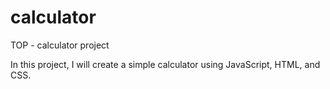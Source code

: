 # calculator
TOP - calculator project

In this project, I will create a simple calculator using JavaScript, HTML, and CSS. 